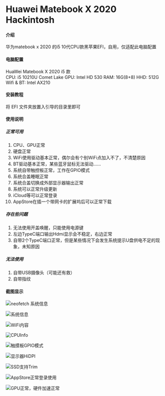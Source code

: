 # Huawei Matebook X 2020 Hackintosh

#### 介绍
华为matebook x 2020 的i5 10代CPU款黑苹果EFI，自用，仅适配此电脑配置

#### 电脑配置

HuaWei Matebook X 2020 i5 款  
CPU: i5 10210U Comet Lake
GPU: Intel HD 530
RAM: 16G(8+8)
HHD: 512G
Wifi & BT: Intel AX210


#### 安装教程

将 EFI 文件夹放置入引导的目录里即可

#### 使用说明

##### 正常可用

1. CPU、GPU正常
2. 硬盘正常
3. WiFi使用驱动基本正常，偶尔会有个别WiFi点加入不了，不清楚原因
4. BT驱动基本正常，某些蓝牙鼠标无法驱动……
5. 系统自带触控板正常，工作在GPIO模式
6. 系统合盖睡眠正常
7. 系统合盖切换成外部显示器输出正常
8. 系统可以正常升级更新
9. iCloud等可以正常登录
10. AppStore在插一个带网卡的扩展坞后可以正常下载

##### 存在些问题

1. 无法使用开盖唤醒，只能使用电源键
2. 左边TypeC端口输出Hdmi显示会不稳定，右边正常
3. 自带2个TypeC端口正常，但是某些情况下会发生系统提示U盘供电不足的现象，未知原因

##### 无法使用

1. 自带USB摄像头（可能还有救）
2. 自带指纹

#### 截图显示

![neofetch 系统信息](images/neofetch.png)

![系统信息](images/SystemInfo.png)

![WiFi内容](images/intelWiFi.png)

![CPUInfo](images/CPUInfo.png)

![触摸板GPIO模式](images/gpio.png)

![显示器HiDPI](images/HiDPI.png)

![SSD支持Trim](images/SSDTrim.png)

![AppStore正常登录使用](images/appstore.png)

![GPU正常，硬件加速正常](images/Graphic.png)